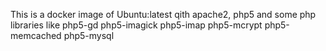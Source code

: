 This is a docker image of Ubuntu:latest qith apache2, php5 and some php libraries like php5-gd php5-imagick php5-imap php5-mcrypt php5-memcached php5-mysql

